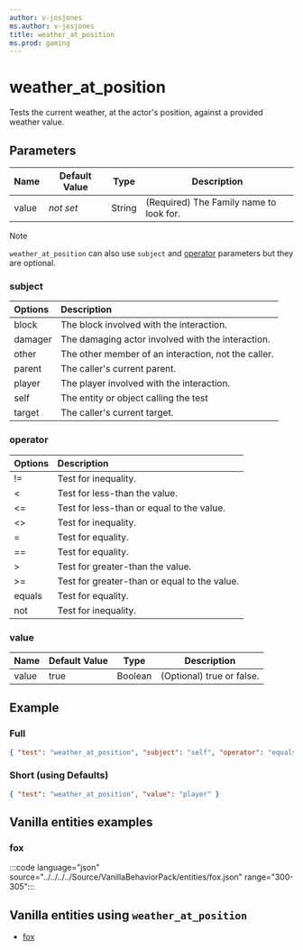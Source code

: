 ```yaml
---
author: v-josjones
ms.author: v-josjones
title: weather_at_position
ms.prod: gaming
---
```


# weather_at_position

Tests the current weather, at the actor's position, against a provided weather value.

## Parameters

|Name |Default Value  |Type  |Description  |
|---------|---------|---------|---------|
|value |*not set* |String |(Required) The Family name to look for. |

>[!Note]
> `weather_at_position` can also use `subject` and [operator](../Definitions/NestedTables/operator.md) parameters but they are optional.

### subject

| Options| Description |
|:-----------|:-----------|
| block| The block involved with the interaction. |
| damager| The damaging actor involved with the interaction. |
| other| The other member of an interaction, not the caller. |
| parent| The caller's current parent. |
| player| The player involved with the interaction. |
| self| The entity or object calling the test |
| target| The caller's current target. |

### operator

| Options| Description |
|:-----------|:-----------|
| !=| Test for inequality. |
| <| Test for less-than the value. |
| <=| Test for less-than or equal to the value. |
| <>| Test for inequality. |
| =| Test for equality. |
| ==| Test for equality. |
| >| Test for greater-than the value. |
| >=| Test for greater-than or equal to the value. |
| equals| Test for equality. |
| not| Test for inequality. |

### value

|Name |Default Value  |Type  |Description  |
|---------|---------|---------|---------|
|value |true |Boolean |(Optional) true or false. |

## Example

### Full

```json
{ "test": "weather_at_position", "subject": "self", "operator": "equals", "value": "player" }
```

### Short (using Defaults)

```json
{ "test": "weather_at_position", "value": "player" }
```

## Vanilla entities examples

### fox

:::code language="json" source="../../../../Source/VanillaBehaviorPack/entities/fox.json" range="300-305":::

## Vanilla entities using `weather_at_position`

- [fox](../../../../Source/VanillaBehaviorPack_Snippets/entities/fox.md)

